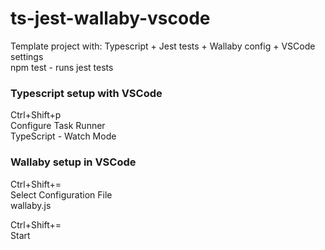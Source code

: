 # ts-jest-wallaby-vscode
Template project with: Typescript + Jest tests + Wallaby config + VSCode settings  
npm test - runs jest tests  

### Typescript setup with VSCode
Ctrl+Shift+p  
Configure Task Runner  
TypeScript - Watch Mode  


### Wallaby setup in VSCode
Ctrl+Shift+=  
Select Configuration File  
wallaby.js  

Ctrl+Shift+=  
Start

